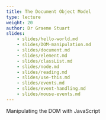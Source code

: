```yaml
---
title: The Document Object Model
type: lecture
weight: 20
author: Dr Graeme Stuart
slides:
    - slides/hello-world.md
    - slides/DOM-manipulation.md
    - slides/document.md
    - slides/element.md
    - slides/classList.md
    - slides/node.md
    - slides/reading.md
    - slides/use-this.md
    - slides/events.md
    - slides/event-handling.md
    - slides/mouse-events.md
---
```


Manipulating the DOM with JavaScript